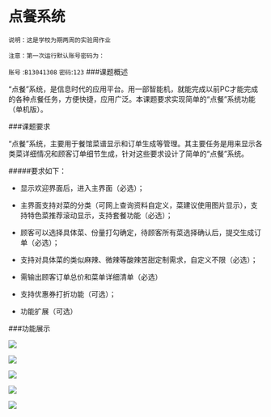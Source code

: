 点餐系统
==========
	说明：这是学校为期两周的实验周作业
	
	注意：第一次运行默认账号密码为：
	
`账号` :`B13041308`    `密码`:`123`
###课题概述

“点餐”系统，是信息时代的应用平台。用一部智能机，就能完成以前PC才能完成的各种点餐任务，方便快捷，应用广泛。本课题要求实现简单的“点餐”系统功能（单机版）。


###课题要求

“点餐”系统，主要用于餐馆菜谱显示和订单生成等管理。其主要任务是用来显示各类菜详细情况和顾客订单细节生成，针对这些要求设计了简单的“点餐”系统。

#####要求如下：
* 显示欢迎界面后，进入主界面（必选）；

* 主界面支持对菜的分类（可网上查询资料自定义，菜建议使用图片显示），支持特色菜推荐滚动显示，支持套餐功能（必选）；

* 顾客可以选择具体菜、份量打勾确定，待顾客所有菜选择确认后，提交生成订单（必选）；

* 支持对具体菜的类似麻辣、微辣等酸辣苦甜定制需求，自定义不限（必选）；

* 需输出顾客订单总价和菜单详细清单（必选）

* 支持优惠券打折功能（可选）；

* 功能扩展（可选）

###功能展示

![](/img/1.png)

![](/img/2.png)

![](/img/3.png)

![](/img/4.png)

![](/img/5.png)

